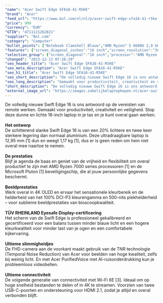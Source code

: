 ```yaml
---
"name": "Acer Swift Edge SFA16-41-R5KE"
"brand": "Acer"
"feed_url": "https://www.bol.com/nl/nl/p/acer-swift-edge-sfa16-41-r5ke-ryzen-5-16gb-1tb-16-oled-scherm/9300000128926588"
"price": 999
"currency": "EUR"
"GTIN": "4711121262821"
"supplier": "Bol.com"
"category": "Computer"
"bullet_points": ["Notebook Clamshell Blauw","AMD Ryzen™ 5 6600U 2,9 GHz","40,6 cm (16\") WQUXGA 3840 x 2400 Pixels OLED 16:10","16 GB LPDDR5-SDRAM","512 GB SSD","AMD Radeon 660M","Wi-Fi 6E (802.11ax) Bluetooth","Lithium-Polymeer (LiPo) 54 Wh 65 W","Windows 11 Home"]
"features": {"screen_diagonal_inches":"16 inch","screen_resolution":"3840 x 2400 Pixels","processor_family":"AMD Ryzen™ 5","memory_size":"16 GB","memory_type":"LPDDR5-SDRAM","total_storage_space":"512 GB","operating_system":"Windows 11 Home","battery_capacity":"54 Wh","width":"356,7 mm","depth":"242,3 mm","weight":"1,17 kg"}
"selection_group": {"screen_diagonal":"16 inch","processor":"AMD Ryzen 5","changed_price_past_3_days":false,"product_family":"Swift"}
"changed": "2023-12-13 07:26:29"
"seo_header_title": "Acer Swift Edge SFA16-41-R5KE"
"seo_meta_description": "Acer Swift Edge SFA16-41-R5KE"
"seo_h1_title": "Acer Swift Edge SFA16-41-R5KE"
"seo_short_description": "De volledig nieuwe Swift Edge 16 is ons antwoord op de vereisten van remote werken."
"seo_long_description": "Gemaakt voor productiviteit, creativiteit en veiligheid. Stop deze dunne en lichte 16-inch laptop in je tas en je kunt overal gaan werken. <br /> <br /> <strong>Het ontwerp</strong> <br />De schitterend slanke Swift Edge 16 is van een 20% lichtere en twee keer sterkere legering dan normaal aluminium. Deze ultradraagbare laptop is 12,95 mm [1] dun en weegt 1,17 kg [1], dus er is geen reden om hem niet overal mee naartoe te nemen. <br /> <br /> <strong>De prestaties</strong> <br />Blijf je agenda de baas en geniet van de vrijheid en flexibiliteit om overal productief te zijn met AMD Ryzen 7000 series processoren [1] en de Microsoft Pluton [1] beveiligingschip, die al jouw persoonlijke gegevens beschermt. <br /> <br /> <strong>Beeldprestaties</strong> <br />Werk overal in 4K OLED en ervaar het sensationele kleurbereik en de helderheid van het 100% DCI-P3 kleurengamma en 500-nits piekhelderheid – voor sublieme beeldprestaties van bioscoopkwaliteit. <br /> <br /> <strong>TÜV RHEINLAND Eyesafe Display-certificering</strong> <br />Het scherm van de Swift Edge is professioneel gekalibreerd en gecertificeerd voor een balans tussen minder blauw licht en een hogere kleurkwaliteit voor minder last van je ogen en een comfortabele kijkervaring. <br /> <br /> <strong>Ultieme slimmigheidjes</strong> <br />De FHD-camera aan de voorkant maakt gebruik van de TNR technologie (Temporal Noise Reduction) van Acer voor beelden van hoge kwaliteit, zelfs bij weinig licht. En met Acer PurifiedVoice met AI-ruisonderdrukking kun je probleemloos videobellen. <br /> <br /> <strong>Ultieme connectiviteit</strong> <br />De volgende generatie van connectiviteit met Wi-Fi 6E [3]. Ideaal om op hoge snelheid bestanden te delen of in 4K te streamen. Voorzien van twee USB-C-poorten en ondersteuning voor HDMI 2. 1, zodat je altijd en overal verbonden blijft. <br />"
"short_description": "De volledig nieuwe Swift Edge 16 is ons antwoord op de vereisten van remote werken. Gemaakt voor productiviteit, creativiteit en veiligheid. Stop deze dunne en lichte 16-inch laptop in je tas en je kunt overal gaan werken. Het ontwerp De schitterend slanke Swift Edge 16 is van een 20% lichtere en twee keer sterkere legering dan normaal aluminium. Deze ultradraagbare laptop is 12,95 mm [1] dun en weegt 1,17 kg [1], dus er is geen reden om hem niet overal mee naartoe te nemen. De prestaties Blijf je agenda de baas en geniet van de vrijheid en flexibiliteit om overal productief te zijn met AMD Ryzen 7000 series processoren [1] en de Microsoft Pluton [1] beveiligingschip, die al jouw persoonlijke gegevens beschermt. Beeldprestaties Werk overal in 4K OLED en ervaar het sensationele kleurbereik en de helderheid van het 100% DCI-P3 kleurengamma en 500-nits piekhelderheid – voor sublieme beeldprestaties van bioscoopkwaliteit. TÜV RHEINLAND Eyesafe Display-certificering Het scherm van de Swift Edge is professioneel gekalibreerd en gecertificeerd voor een balans tussen minder blauw licht en een hogere kleurkwaliteit voor minder last van je ogen en een comfortabele kijkervaring. Ultieme slimmigheidjes De FHD-camera aan de voorkant maakt gebruik van de TNR technologie (Temporal Noise Reduction) van Acer voor beelden van hoge kwaliteit, zelfs bij weinig licht. En met Acer PurifiedVoice met AI-ruisonderdrukking kun je probleemloos videobellen. Ultieme connectiviteit De volgende generatie van connectiviteit met Wi-Fi 6E [3]. Ideaal om op hoge snelheid bestanden te delen of in 4K te streamen. Voorzien van twee USB-C-poorten en ondersteuning voor HDMI 2.1, zodat je altijd en overal verbonden blijft."
"external_image_url": "https://images.zakelijkelaptopkopen.nl/acer-swift-edge-sfa16-41-r5ke-ryzen-5-16gb-1tb-16-oled-scherm.webp"
---
```


De volledig nieuwe Swift Edge 16 is ons antwoord op de vereisten van remote werken. Gemaakt voor productiviteit, creativiteit en veiligheid. Stop deze dunne en lichte 16-inch laptop in je tas en je kunt overal gaan werken. <br /> <br /> <strong>Het ontwerp</strong> <br />De schitterend slanke Swift Edge 16 is van een 20% lichtere en twee keer sterkere legering dan normaal aluminium. Deze ultradraagbare laptop is 12,95 mm [1] dun en weegt 1,17 kg [1], dus er is geen reden om hem niet overal mee naartoe te nemen. <br /> <br /> <strong>De prestaties</strong> <br />Blijf je agenda de baas en geniet van de vrijheid en flexibiliteit om overal productief te zijn met AMD Ryzen 7000 series processoren [1] en de Microsoft Pluton [1] beveiligingschip, die al jouw persoonlijke gegevens beschermt. <br /> <br /> <strong>Beeldprestaties</strong> <br />Werk overal in 4K OLED en ervaar het sensationele kleurbereik en de helderheid van het 100% DCI-P3 kleurengamma en 500-nits piekhelderheid – voor sublieme beeldprestaties van bioscoopkwaliteit. <br /> <br /> <strong>TÜV RHEINLAND Eyesafe Display-certificering</strong> <br />Het scherm van de Swift Edge is professioneel gekalibreerd en gecertificeerd voor een balans tussen minder blauw licht en een hogere kleurkwaliteit voor minder last van je ogen en een comfortabele kijkervaring. <br /> <br /> <strong>Ultieme slimmigheidjes</strong> <br />De FHD-camera aan de voorkant maakt gebruik van de TNR technologie (Temporal Noise Reduction) van Acer voor beelden van hoge kwaliteit, zelfs bij weinig licht. En met Acer PurifiedVoice met AI-ruisonderdrukking kun je probleemloos videobellen. <br /> <br /> <strong>Ultieme connectiviteit</strong> <br />De volgende generatie van connectiviteit met Wi-Fi 6E [3]. Ideaal om op hoge snelheid bestanden te delen of in 4K te streamen. Voorzien van twee USB-C-poorten en ondersteuning voor HDMI 2.1, zodat je altijd en overal verbonden blijft. <br />